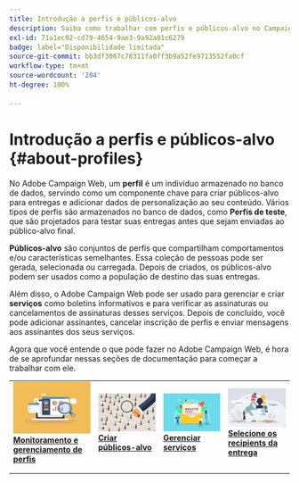 ```yaml
---
title: Introdução a perfis e públicos-alvo
description: Saiba como trabalhar com perfis e públicos-alvo no Campaign Web
exl-id: 71a1ec92-cd79-4654-9ae3-9a92a01c6279
badge: label="Disponibilidade limitada"
source-git-commit: bb3df3067c78311fa0ff3b9a52fe9713552fa0cf
workflow-type: tm+mt
source-wordcount: '204'
ht-degree: 100%

---
```


# Introdução a perfis e públicos-alvo {#about-profiles}

No Adobe Campaign Web, um **perfil** é um indivíduo armazenado no banco de dados, servindo como um componente chave para criar públicos-alvo para entregas e adicionar dados de personalização ao seu conteúdo. Vários tipos de perfis são armazenados no banco de dados, como **Perfis de teste**, que são projetados para testar suas entregas antes que sejam enviadas ao público-alvo final.

**Públicos-alvo** são conjuntos de perfis que compartilham comportamentos e/ou características semelhantes. Essa coleção de pessoas pode ser gerada, selecionada ou carregada.  Depois de criados, os públicos-alvo podem ser usados como a população de destino das suas entregas.

Além disso, o Adobe Campaign Web pode ser usado para gerenciar e criar **serviços** como boletins informativos e para verificar as assinaturas ou cancelamentos de assinaturas desses serviços. Depois de concluído, você pode adicionar assinantes, cancelar inscrição de perfis e enviar mensagens aos assinantes dos seus serviços.

Agora que você entende o que pode fazer no Adobe Campaign Web, é hora de se aprofundar nessas seções de documentação para começar a trabalhar com ele.

<table style="table-layout:fixed"><tr style="border: 0;">
<td>
<a href="about-recipients.md">
<img src="../assets/do-not-localize/profiles-audiences-profile.png">
</a>
<div>
<a href="about-recipients.md"><strong>Monitoramento e gerenciamento de perfis</strong></a>
</div>
<p>
</td>
<td>
<a href="create-audience.md">
<img alt="Lead" src="../assets/do-not-localize/profiles-audiences-audience.png">
</a>
<div><a href="create-audience.md"><strong>Criar públicos-alvo</strong>
</div>
<p>
</td>
<td>
<a href="manage-services.md">
<img alt="Pouco frequente" src="../assets/do-not-localize/profiles-audiences-service.png">
</a>
<div>
<a href="manage-services.md"><strong>Gerenciar serviços</strong></a>
</div>
<p></td>
<td>
<a href="add-audience.md">
<img alt="Pouco frequente" src="../assets/do-not-localize/profiles-audiences-deliveries.png">
</a>
<div>
<a href="add-audience.md"><strong>Selecione os recipients da entrega</strong></a>
</div>
<p></td>
</tr></table>
